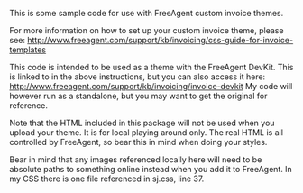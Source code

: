 This is some sample code for use with FreeAgent custom invoice themes.

For more information on how to set up your custom invoice theme, please see: http://www.freeagent.com/support/kb/invoicing/css-guide-for-invoice-templates

This code is intended to be used as a theme with the FreeAgent DevKit. This is linked to in the above instructions, but you can also access it here: http://www.freeagent.com/support/kb/invoicing/invoice-devkit
My code will however run as a standalone, but you may want to get the original for reference.

Note that the HTML included in this package will not be used when you upload your theme. It is for local playing around only. The real HTML is all controlled by FreeAgent, so bear this in mind when doing your styles.

Bear in mind that any images referenced locally here will need to be absolute paths to something online instead when you add it to FreeAgent. In my CSS there is one file referenced in sj.css, line 37.

